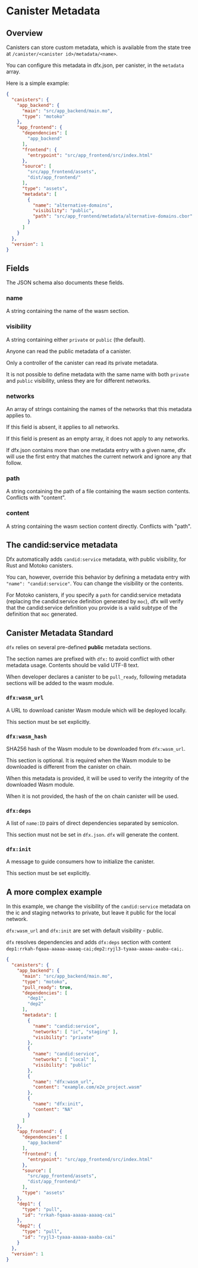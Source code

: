 # Canister Metadata

## Overview

Canisters can store custom metadata, which is available from the state tree at `/canister/<canister id>/metadata/<name>`.

You can configure this metadata in dfx.json, per canister, in the `metadata` array.

Here is a simple example:

```json
{
  "canisters": {
    "app_backend": {
      "main": "src/app_backend/main.mo",
      "type": "motoko"
    },
    "app_frontend": {
      "dependencies": [
        "app_backend"
      ],
      "frontend": {
        "entrypoint": "src/app_frontend/src/index.html"
      },
      "source": [
        "src/app_frontend/assets",
        "dist/app_frontend/"
      ],
      "type": "assets",
      "metadata": [
        {
          "name": "alternative-domains",
          "visibility": "public",
          "path": "src/app_frontend/metadata/alternative-domains.cbor"
        }
      ]
    }
  },
  "version": 1
}
```
## Fields

The JSON schema also documents these fields.

### name

A string containing the name of the wasm section.

### visibility

A string containing either `private` or `public` (the default).

Anyone can read the public metadata of a canister.

Only a controller of the canister can read its private metadata.

It is not possible to define metadata with the same name with both `private` and `public` visibility, unless they are for different networks.

### networks

An array of strings containing the names of the networks that this metadata applies to.

If this field is absent, it applies to all networks.

If this field is present as an empty array, it does not apply to any networks.

If dfx.json contains more than one metadata entry with a given name, dfx will use the first entry that matches the current network and ignore any that follow.

### path

A string containing the path of a file containing the wasm section contents. Conflicts with "content".

### content

A string containing the wasm section content directly. Conflicts with "path".

## The candid:service metadata

Dfx automatically adds `candid:service` metadata, with public visibility, for Rust and Motoko canisters.

You can, however, override this behavior by defining a metadata entry with `"name": "candid:service"`.  You can change the visibility or the contents.

For Motoko canisters, if you specify a `path` for candid:service metadata (replacing the candid:service definition generated by `moc`), dfx will verify that the candid:service definition you provide is a valid subtype of the definition that `moc` generated.

## Canister Metadata Standard

`dfx` relies on several pre-defined **public** metadata sections.

The section names are prefixed with `dfx:` to avoid conflict with other metadata usage. Contents should be valid UTF-8 text.

When developer declares a canister to be `pull_ready`, following metadata sections will be added to the wasm module.

### `dfx:wasm_url`

A URL to download canister Wasm module which will be deployed locally.

This section must be set explicitly.

### `dfx:wasm_hash`

SHA256 hash of the Wasm module to be downloaded from `dfx:wasm_url`.

This section is optional. It is required when the Wasm module to be downloaded is different from the canister on chain.

When this metadata is provided, it will be used to verify the integrity of the downloaded Wasm module.

When it is not provided, the hash of the on chain canister will be used.

### `dfx:deps`

A list of `name:ID` pairs of direct dependencies separated by semicolon.

This section must not be set in `dfx.json`. `dfx` will generate the content.

### `dfx:init`

A message to guide consumers how to initialize the canister.

This section must be set explicitly.


## A more complex example

In this example, we change the visibility of the `candid:service` metadata on the ic and staging networks to private, but leave it public for the local network.

`dfx:wasm_url` and `dfx:init` are set with default visibility - public.

`dfx` resolves dependencies and adds `dfx:deps` section with content `dep1:rrkah-fqaaa-aaaaa-aaaaq-cai;dep2:ryjl3-tyaaa-aaaaa-aaaba-cai;`.

```json
{
  "canisters": {
    "app_backend": {
      "main": "src/app_backend/main.mo",
      "type": "motoko",
      "pull_ready": true,
      "dependencies": [
        "dep1",
        "dep2"
      ],
      "metadata": [
        {
          "name": "candid:service",
          "networks": [ "ic", "staging" ],
          "visibility": "private"
        },
        {
          "name": "candid:service",
          "networks": [ "local" ],
          "visibility": "public"
        },
        {
          "name": "dfx:wasm_url",
          "content": "example.com/e2e_project.wasm"
        },
        {
          "name": "dfx:init",
          "content": "NA"
        }
      ]
    },
    "app_frontend": {
      "dependencies": [
        "app_backend"
      ],
      "frontend": {
        "entrypoint": "src/app_frontend/src/index.html"
      },
      "source": [
        "src/app_frontend/assets",
        "dist/app_frontend/"
      ],
      "type": "assets"
    },
    "dep1": {
      "type": "pull",
      "id": "rrkah-fqaaa-aaaaa-aaaaq-cai"
    },
    "dep2": {
      "type": "pull",
      "id": "ryjl3-tyaaa-aaaaa-aaaba-cai"
    }
  },
  "version": 1
}
```
